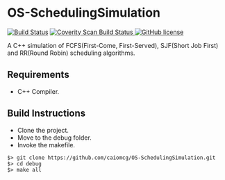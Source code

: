 # OS-SchedulingSimulation

[![Build Status](https://travis-ci.org/caiomcg/OS-SchedulingSimulation.svg?branch=master)](https://travis-ci.org/caiomcg/OS-SchedulingSimulation)
<a href="https://scan.coverity.com/projects/caiomcg-os-schedulingsimulation"> <img alt="Coverity Scan Build Status" src="https://scan.coverity.com/projects/10188/badge.svg"/> </a>
[![GitHub license](https://img.shields.io/badge/license-MIT-blue.svg)](https://raw.githubusercontent.com/caiomcg/OS-SchedulingSimulation/master/LICENSE)

A C++ simulation of FCFS(First-Come, First-Served), SJF(Short Job First) and RR(Round Robin) scheduling algorithms.

## Requirements ##

* C++ Compiler.

## Build Instructions ##

* Clone the project.
* Move to the debug folder.
* Invoke the makefile.

```
$> git clone https://github.com/caiomcg/OS-SchedulingSimulation.git
$> cd debug
$> make all
```